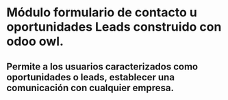 #   Módulo formulario de contacto u oportunidades Leads construido con odoo owl.

##  Permite a los usuarios caracterizados como oportunidades o leads, establecer una comunicación con cualquier empresa.
